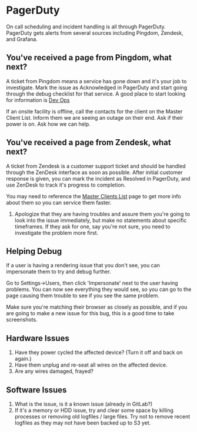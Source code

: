 # PagerDuty

On call scheduling and incident handling is all through PagerDuty. PagerDuty gets alerts from several sources including Pingdom, Zendesk, and Grafana.

## You've received a page from Pingdom, what next?

A ticket from Pingdom means a service has gone down and it's your job to investigate. Mark the issue as Acknowledged in PagerDuty and start going through the debug checklist for that service. A good place to start looking for information is [Dev Ops](dev-ops)

If an onsite facility is offline, call the contacts for the client on the Master Client List. Inform them we are seeing an outage on their end. Ask if their power is on. Ask how we can help.

## You've received a page from Zendesk, what next?

A ticket from Zendesk is a customer support ticket and should be handled through the ZenDesk interface as soon as possible. After initial customer response is given, you can mark the incident as Resolved in PagerDuty, and use ZenDesk to track it's progress to completion.

You may need to reference the [Master Clients List](https://docs.google.com/spreadsheets/d/1s8Ox_82EWDONmTTmy-WRBpw4Av-fKEwSLYSFHLm-VJo/edit) page to get more info about them so you can service them faster.

1. Apologize that they are having troubles and assure them you're going to look into the issue immediately, but make no statements about specific timeframes. If they ask for one, say you're not sure, you need to investigate the problem more first.

## Helping Debug

If a user is having a rendering issue that you don't see, you can impersonate them to try and debug further.

Go to Settings->Users, then click 'Impersonate' next to the user having problems. You can now see everything they would see, so you can go to the page causing them trouble to see if you see the same problem.

Make sure you're matching their browser as closely as possible, and if you are going to make a new issue for this bug, this is a good time to take screenshots.

## Hardware Issues

1. Have they power cycled the affected device? (Turn it off and back on again.)
2. Have them unplug and re-seat all wires on the affected device.
3. Are any wires damaged, frayed?

## Software Issues

1. What is the issue, is it a known issue (already in GitLab?)
2. If it's a memory or HDD issue, try and clear some space by killing processes or removing old logfiles / large files. Try not to remove recent logfiles as they may not have been backed up to S3 yet.